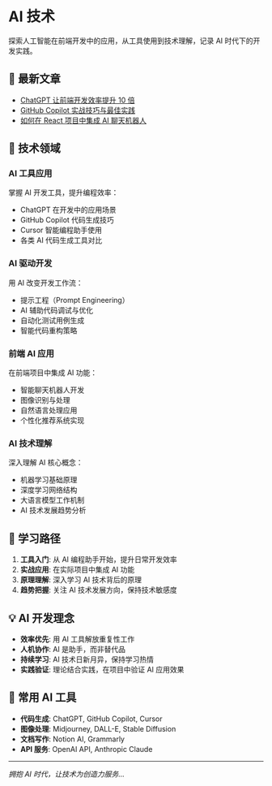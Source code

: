 # AI 技术

探索人工智能在前端开发中的应用，从工具使用到技术理解，记录 AI 时代下的开发实践。

## 🤖 最新文章

- [ChatGPT 让前端开发效率提升 10 倍](/ai/chatgpt/development-practices)
- [GitHub Copilot 实战技巧与最佳实践](/ai/copilot/best-practices)
- [如何在 React 项目中集成 AI 聊天机器人](/ai/chatbot-integration/react-implementation)

## 🚀 技术领域

### AI 工具应用

掌握 AI 开发工具，提升编程效率：

- ChatGPT 在开发中的应用场景
- GitHub Copilot 代码生成技巧
- Cursor 智能编程助手使用
- 各类 AI 代码生成工具对比

### AI 驱动开发

用 AI 改变开发工作流：

- 提示工程（Prompt Engineering）
- AI 辅助代码调试与优化
- 自动化测试用例生成
- 智能代码重构策略

### 前端 AI 应用

在前端项目中集成 AI 功能：

- 智能聊天机器人开发
- 图像识别与处理
- 自然语言处理应用
- 个性化推荐系统实现

### AI 技术理解

深入理解 AI 核心概念：

- 机器学习基础原理
- 深度学习网络结构
- 大语言模型工作机制
- AI 技术发展趋势分析

## 🎯 学习路径

1. **工具入门**: 从 AI 编程助手开始，提升日常开发效率
2. **实战应用**: 在实际项目中集成 AI 功能
3. **原理理解**: 深入学习 AI 技术背后的原理
4. **趋势把握**: 关注 AI 技术发展方向，保持技术敏感度

## 💡 AI 开发理念

- **效率优先**: 用 AI 工具解放重复性工作
- **人机协作**: AI 是助手，而非替代品
- **持续学习**: AI 技术日新月异，保持学习热情
- **实践验证**: 理论结合实践，在项目中验证 AI 应用效果

## 🔧 常用 AI 工具

- **代码生成**: ChatGPT, GitHub Copilot, Cursor
- **图像处理**: Midjourney, DALL-E, Stable Diffusion
- **文档写作**: Notion AI, Grammarly
- **API 服务**: OpenAI API, Anthropic Claude

---

_拥抱 AI 时代，让技术为创造力服务..._
